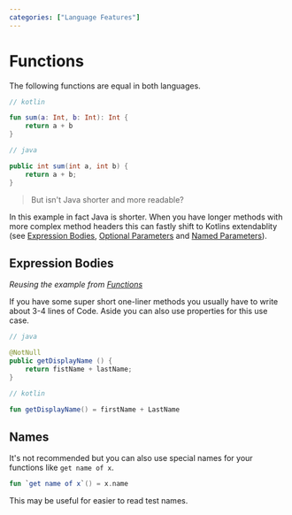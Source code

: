 ```yaml
---
categories: ["Language Features"]
---
```

# Functions

The following functions are equal in both languages.

``` kotlin
// kotlin

fun sum(a: Int, b: Int): Int {
    return a + b
}
```

``` java
// java

public int sum(int a, int b) {
    return a + b;
}
```

> But isn't Java shorter and more readable?

In this example in fact Java is shorter. When you have longer methods with more complex method headers this can fastly shift to Kotlins extendablity (see [Expression Bodies](#expression-bodies), [Optional Parameters](03_Optional_Parameters.md) and [Named Parameters](04_Named_Parameters.md)).

## Expression Bodies

_Reusing the example from [Functions](#functions)_

If you have some super short one-liner methods you usually have to write about 3-4 lines of Code. Aside you can also use properties for this use case.

```java
// java

@NotNull
public getDisplayName () {
    return fistName + lastName;
}
```

```kotlin
// kotlin

fun getDisplayName() = firstName + LastName
```

## Names

It's not recommended but you can also use special names for your functions like `get name of x`.

```kotlin
fun `get name of x`() = x.name
```

This may be useful for easier to read test names.